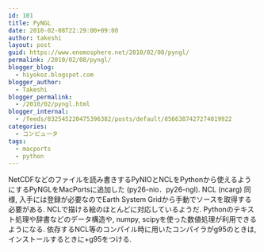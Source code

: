 ```yaml
---
id: 101
title: PyNGL
date: 2010-02-08T22:29:00+09:00
author: takeshi
layout: post
guid: https://www.enomosphere.net/2010/02/08/pyngl/
permalink: /2010/02/08/pyngl/
blogger_blog:
  - hiyokoz.blogspot.com
blogger_author:
  - Takeshi
blogger_permalink:
  - /2010/02/pyngl.html
blogger_internal:
  - /feeds/832545220475396382/posts/default/8566387427274019922
categories:
  - コンピュータ
tags:
  - macports
  - python
---
```

NetCDFなどのファイルを読み書きするPyNIOとNCLをPythonから使えるようにするPyNGLをMacPortsに追加した (py26-nio．py26-ngl). NCL (ncarg) 同様, 入手には登録が必要なのでEarth System Gridから手動でソースを取得する必要がある. NCLで描ける絵のほとんどに対応しているようだ. Pythonのテキスト処理や辞書などのデータ構造や, numpy, scipyを使った数値処理が利用できるようになる. 依存するNCL等のコンパイル時に用いたコンパイラがg95のときは, インストールするときに+g95をつける.